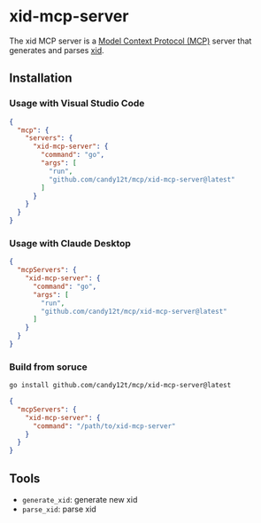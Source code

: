 # xid-mcp-server

The xid MCP server is a [Model Context Protocol (MCP)](https://modelcontextprotocol.io/introduction) server that generates and parses [xid](https://github.com/rs/xid).

## Installation

### Usage with Visual Studio Code

```json
{
  "mcp": {
    "servers": {
      "xid-mcp-server": {
        "command": "go",
        "args": [
          "run",
          "github.com/candy12t/mcp/xid-mcp-server@latest"
        ]
      }
    }
  }
}
```

### Usage with Claude Desktop

```json
{
  "mcpServers": {
    "xid-mcp-server": {
      "command": "go",
      "args": [
        "run",
        "github.com/candy12t/mcp/xid-mcp-server@latest"
      ]
    }
  }
}
```

### Build from soruce

```bash
go install github.com/candy12t/mcp/xid-mcp-server@latest
```

```json
{
  "mcpServers": {
    "xid-mcp-server": {
      "command": "/path/to/xid-mcp-server"
    }
  }
}
```

## Tools

- `generate_xid`: generate new xid
- `parse_xid`: parse xid

